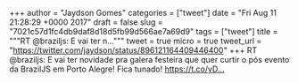 
+++
author = "Jaydson Gomes"
categories = ["tweet"]
date = "Fri Aug 11 21:28:29 +0000 2017"
draft = false
slug = "7021c57d1fc4db9daf8d18d5fb99d566ae7a69d9"
tags = ["tweet"]
title = """RT @braziljs: E vai ter n..."""
tweet = true
micro = true
tweet_url = "https://twitter.com/jaydson/status/896121164409446400"
+++
RT @braziljs: E vai ter novidade pra galera festeira que quer curtir o pós evento da BrazilJS em Porto Alegre! Fica tunado! https://t.co/yD…
